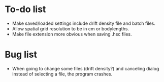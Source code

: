 # To-do list

* Make saved/loaded settings include drift density file and batch files.
* Allow spatial grid resolution to be in cm or bodylengths.
* Make file extension more obvious when saving .hsc files.

# Bug list

* When going to change some files (drift density?) and canceling dialog instead of selecting a file, the program crashes.
